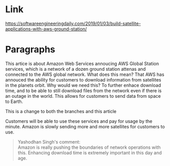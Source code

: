 # Link
https://softwareengineeringdaily.com/2019/01/03/build-satellite-applications-with-aws-ground-station/

# Paragraphs
This artice is about Amazon Web Services annoucing AWS Global Station services, which is a network of a dozen ground station attenas and connected to the AWS global network. What does this mean? That AWS has annouced the ability for customers to download information from satellites in the planets orbit. Why would we need this? To further enhace download time, and to be able to still download files from the network even if there is an outage in the world. This allows for customers to send data from space to Earth. 

This is a change to both the branches and this article

Customers will be able to use these services and pay for usage by the minute. Amazon is slowly sending more and more satellites for customers to use. 
  
>Yashodhan Singh's comment:  
>Amazon is really pushing the boundaries of network operations with this. Enhancing download time is extremely important in this day and age.
